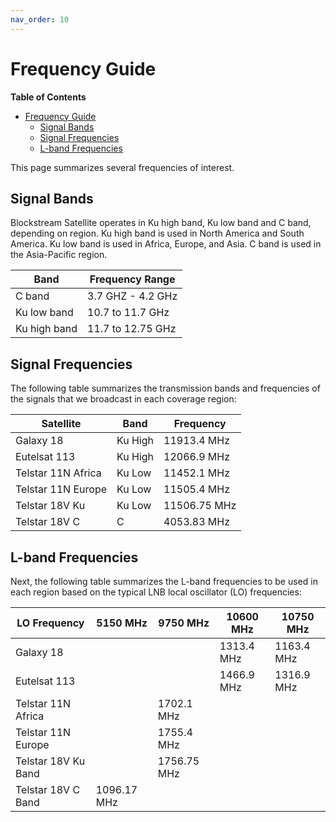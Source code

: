 ```yaml
---
nav_order: 10
---
```


# Frequency Guide

<!-- markdown-toc start - Don't edit this section. Run M-x markdown-toc-generate-toc again -->
**Table of Contents**

- [Frequency Guide](#frequency-guide)
    - [Signal Bands](#signal-bands)
    - [Signal Frequencies](#signal-frequencies)
    - [L-band Frequencies](#l-band-frequencies)

<!-- markdown-toc end -->

This page summarizes several frequencies of interest.

## Signal Bands

Blockstream Satellite operates in Ku high band, Ku low band and C band, depending on region. Ku high band is used in North America and South America. Ku low band is used in Africa, Europe, and Asia. C band is used in the Asia-Pacific region.

| Band         | Frequency Range   |
| ------------ | ----------------- |
| C band       | 3.7 GHZ - 4.2 GHz |
| Ku low band  | 10.7 to 11.7 GHz  |
| Ku high band | 11.7 to 12.75 GHz |

## Signal Frequencies

The following table summarizes the transmission bands and frequencies of the signals that we broadcast in each coverage region:

| Satellite          | Band    | Frequency    |
| ------------------ | ------- | ------------ |
| Galaxy 18          | Ku High | 11913.4 MHz  |
| Eutelsat 113       | Ku High | 12066.9 MHz  |
| Telstar 11N Africa | Ku Low  | 11452.1 MHz  |
| Telstar 11N Europe | Ku Low  | 11505.4 MHz  |
| Telstar 18V Ku     | Ku Low  | 11506.75 MHz |
| Telstar 18V C      | C       | 4053.83 MHz  |

## L-band Frequencies

Next, the following table summarizes the L-band frequencies to be used in each region based on the typical LNB local oscillator (LO) frequencies:

| LO Frequency        | 5150 MHz    | 9750 MHz    | 10600 MHz  | 10750 MHz  |
| ------------------- | ----------- | ----------- | ---------- | ---------- |
| Galaxy 18           |             |             | 1313.4 MHz | 1163.4 MHz |
| Eutelsat 113        |             |             | 1466.9 MHz | 1316.9 MHz |
| Telstar 11N Africa  |             | 1702.1 MHz  |            |            |
| Telstar 11N Europe  |             | 1755.4 MHz  |            |            |
| Telstar 18V Ku Band |             | 1756.75 MHz |            |            |
| Telstar 18V C Band  | 1096.17 MHz |             |            |            |

